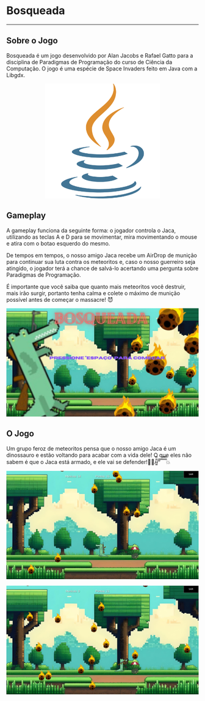 # Bosqueada
-----------
   ## Sobre o Jogo
   Bosqueada é um jogo desenvolvido por Alan Jacobs e Rafael Gatto para a disciplina de Paradigmas de Programação do curso de Ciência da Computação. O jogo é uma espécie de Space Invaders feito em Java com a Libgdx.

   <p align="center">
      <img src="Bosqueada/assets/java_icone.png" alt="!Erro ao carregar a imagem" width="300">
   </p>

   ## Gameplay
   A gameplay funciona da seguinte forma: o jogador controla o Jaca, utilizando as teclas A e D para se movimentar, mira movimentando o mouse e atira com o botao esquerdo do mesmo. 

   De tempos em tempos, o nosso amigo Jaca recebe um AirDrop de munição para continuar sua luta contra os meteoritos e, caso o nosso guerreiro seja atingido, o jogador terá a chance de salvá-lo acertando uma pergunta sobre Paradigmas de Programação.

   É importante que você saiba que quanto mais meteoritos você destruir, mais irão surgir, portanto tenha calma e colete o máximo de munição possível antes de começar o massacre! 😈

   ![Erro ao carregar a imagem](Bosqueada/assets/prints/Screenshot%20(14).png)

   ## O Jogo
   Um grupo feroz de meteoritos pensa que o nosso amigo Jaca é um dinossauro e estão voltando para acabar com a vida dele! O que eles não sabem é que o Jaca está armado, e ele vai se defender!🐊😎/̵͇̿̿/’̿’̿ ̿ ̿̿ ̿̿ ̿̿💥

![Erro ao carregar a imagem](Bosqueada/assets/prints/Screenshot%20(15).png)

![Erro ao carregar a imagem](Bosqueada/assets/prints/Screenshot%20(16).png)
